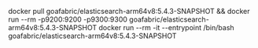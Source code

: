 
docker pull goafabric/elasticsearch-arm64v8:5.4.3-SNAPSHOT && docker run --rm -p9200:9200 -p9300:9300 goafabric/elasticsearch-arm64v8:5.4.3-SNAPSHOT
docker run --rm -it --entrypoint /bin/bash goafabric/elasticsearch-arm64v8:5.4.3-SNAPSHOT


